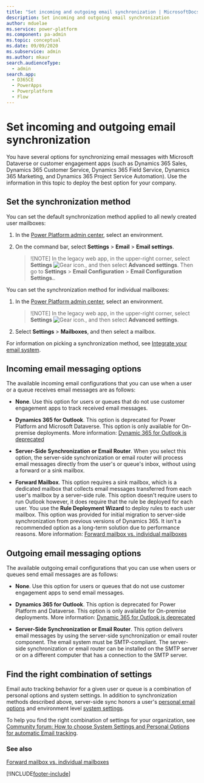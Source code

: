 ```yaml
---
title: "Set incoming and outgoing email synchronization | MicrosoftDocs"
description: Set incoming and outgoing email synchronization
author: mduelae
ms.service: power-platform
ms.component: pa-admin
ms.topic: conceptual
ms.date: 09/09/2020
ms.subservice: admin
ms.author: mkaur
search.audienceType: 
  - admin
search.app:
  - D365CE
  - PowerApps
  - Powerplatform
  - Flow
---
```

# Set incoming and outgoing email synchronization 

You have several options for synchronizing email messages with Microsoft Dataverse or customer engagement apps (such as Dynamics 365 Sales, Dynamics 365 Customer Service, Dynamics 365 Field Service, Dynamics 365 Marketing, and Dynamics 365 Project Service Automation). Use the information in this topic to deploy the best option for your company.
  
## Set the synchronization method  
You can set the default synchronization method applied to all newly created user mailboxes:  
  
1. In the  [Power Platform admin center](https://admin.powerplatform.microsoft.com), select an environment. 

2. On the command bar, select **Settings** > **Email** > **Email settings**.  
  
   > ![NOTE] 
   > In the legacy web app, in the upper-right corner, select **Settings** ![Gear icon.](media/selection-rule-gear-button.png), and then select **Advanced settings**. Then go to   **Settings** > **Email Configuration** > **Email Configuration Settings.**.  
  
You can set the synchronization method for individual mailboxes:  

1.  In the [Power Platform admin center](https://admin.powerplatform.microsoft.com), select an environment. 
    > ![NOTE] 
    > In the legacy web app, in the upper-right corner, select **Settings** ![Gear icon.](media/selection-rule-gear-button.png), and then select **Advanced settings**. 

2. Select **Settings** > **Mailboxes**, and then select a mailbox.
  
For information on picking a synchronization method, see [Integrate your email system](integrate-synchronize-your-email-system.md).  
  
## Incoming email messaging options  
The available incoming email configurations that you can use when a user or a queue receives email messages are as follows:
  
- **None**. Use this option for users or queues that do not use customer engagement apps to track received email messages. 
  
- **Dynamics 365 for Outlook**. This option is deprecated for Power Platform and Microsoft Dataverse. This option is only available for On-premise deployments. More information: [Dynamic 365 for Outlook is deprecated](/important-changes-coming#dynamic-365-for-outlook-is-deprecated)
  
- **Server-Side Synchronization or Email Router**. When you select this option, the server-side synchronization or email router will process email messages directly from the user's or queue's inbox, without using a forward or a sink mailbox. 
  
- **Forward Mailbox**. This option requires a sink mailbox, which is a dedicated mailbox that collects email messages transferred from each user's mailbox by a server-side rule. This option doesn't require users to run Outlook however, it does require that the rule be deployed for each user. You use the **Rule Deployment Wizard** to deploy rules to each user mailbox. This option was provided for initial migration to server-side synchronization from previous versions of Dynamics 365. It isn't a recommended option as a long-term solution due to performance reasons. More information: [Forward mailbox vs. individual mailboxes](forward-mailbox-vs-individual-mailboxes.md) 
  
## Outgoing email messaging options  
The available outgoing email configurations that you can use when users or queues send email messages are as follows:
  
- **None**. Use this option for users or queues that do not use customer engagement apps to send email messages. 
  
- **Dynamics 365 for Outlook**. This option is deprecated for Power Platform and Dataverse. This option is only available for On-premise deployments. More information: [Dynamic 365 for Outlook is deprecated](/important-changes-coming#dynamic-365-for-outlook-is-deprecated) 
  
- **Server-Side Synchronization or Email Router**. This option delivers email messages by using the server-side synchronization or email router component. The email system must be SMTP-compliant. The server-side synchronization or email router can be installed on the SMTP server or on a different computer that has a connection to the SMTP server.


## Find the right combination of settings 

Email auto tracking behavior for a given user or queue is a combination of personal options and system settings. In addition to synchronization methods described above, server-side sync honors a user's [personal email options](/powerapps/user/set-personal-options#email-tab-options) and environment level [system settings](system-settings-dialog-box-email-tab.md). 

To help you find the right combination of settings for your organization, see [Community forum: How to choose System Settings and Personal Options for automatic Email tracking](https://community.dynamics.com/crm/b/crminthefield/posts/dynamics-365-customer-engagement-how-to-choose-system-settings-and-personal-options-for-automatic-email-tracking).


  
### See also  
 [Forward mailbox vs. individual mailboxes](../admin/forward-mailbox-vs-individual-mailboxes.md)


[!INCLUDE[footer-include](../includes/footer-banner.md)]
